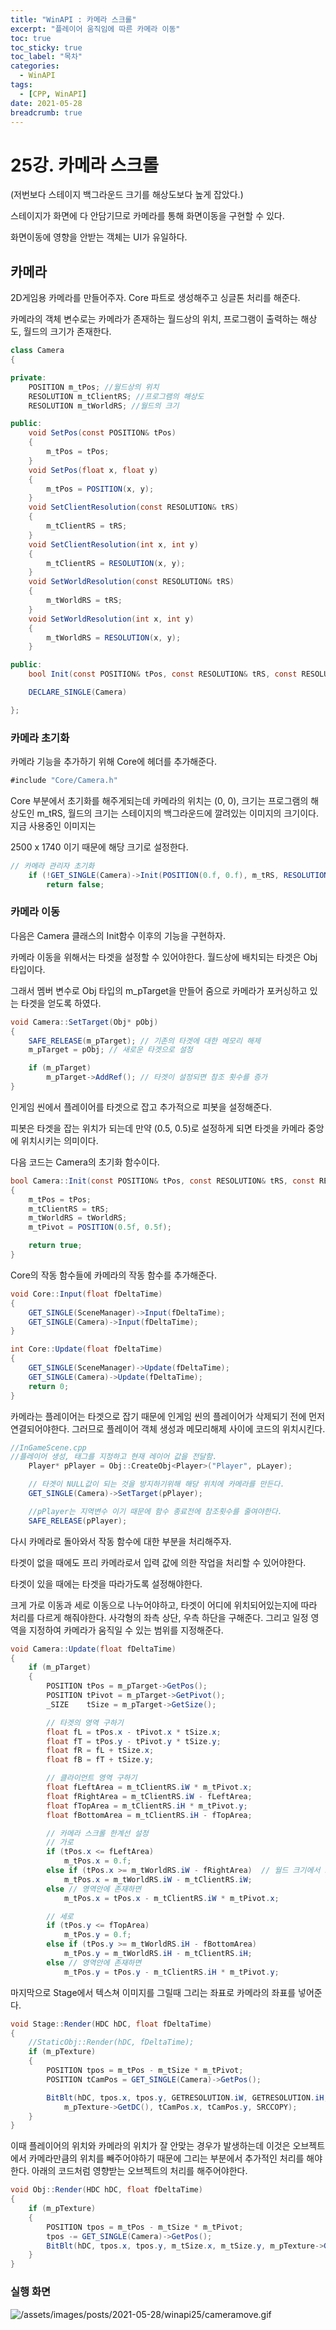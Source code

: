 ```yaml
---
title: "WinAPI : 카메라 스크롤"
excerpt: "플레이어 움직임에 따른 카메라 이동"
toc: true
toc_sticky: true
toc_label: "목차"
categories:
  - WinAPI
tags:
  - [CPP, WinAPI]
date: 2021-05-28
breadcrumb: true
---
```


# 25강. 카메라 스크롤

(저번보다 스테이지 백그라운드 크기를 해상도보다 높게 잡았다.)

스테이지가 화면에 다 안담기므로 카메라를 통해 화면이동을 구현할 수 있다.

화면이동에 영향을 안받는 객체는 UI가 유일하다.

## 카메라

2D게임용 카메라를 만들어주자. Core 파트로 생성해주고 싱글톤 처리를 해준다.

카메라의 객체 변수로는 카메라가 존재하는 월드상의 위치, 프로그램이 출력하는 해상도, 월드의 크기가 존재한다.

```csharp
class Camera
{

private:
	POSITION m_tPos; //월드상의 위치
	RESOLUTION m_tClientRS; //프로그램의 해상도
	RESOLUTION m_tWorldRS; //월드의 크기

public:
	void SetPos(const POSITION& tPos)
	{
		m_tPos = tPos;
	}
	void SetPos(float x, float y)
	{
		m_tPos = POSITION(x, y);
	}
	void SetClientResolution(const RESOLUTION& tRS)
	{
		m_tClientRS = tRS;
	}
	void SetClientResolution(int x, int y)
	{
		m_tClientRS = RESOLUTION(x, y);
	}
	void SetWorldResolution(const RESOLUTION& tRS)
	{
		m_tWorldRS = tRS;
	}
	void SetWorldResolution(int x, int y)
	{
		m_tWorldRS = RESOLUTION(x, y);
	}

public:
	bool Init(const POSITION& tPos, const RESOLUTION& tRS, const RESOLUTION& tWorldRS);

	DECLARE_SINGLE(Camera)

};
```

### 카메라 초기화

 카메라 기능을 추가하기 위해 Core에 헤더를 추가해준다.

```csharp
#include "Core/Camera.h"
```

Core 부분에서 초기화를 해주게되는데 카메라의 위치는 (0, 0), 크기는 프로그램의 해상도인 m_tRS, 월드의 크기는 스테이지의 백그라운드에 깔려있는 이미지의 크기이다. 지금 사용중인 이미지는 

2500 x 1740 이기 때문에 해당 크기로 설정한다.

```csharp
// 카메라 관리자 초기화
    if (!GET_SINGLE(Camera)->Init(POSITION(0.f, 0.f), m_tRS, RESOLUTION(2500, 1740)))
        return false;
```

### 카메라 이동

다음은 Camera 클래스의 Init함수 이후의 기능을 구현하자.

카메라 이동을 위해서는 타겟을 설정할 수 있어야한다. 월드상에 배치되는 타겟은 Obj 타입이다.

그래서 멤버 변수로 Obj 타입의 m_pTarget을 만들어 줌으로 카메라가 포커싱하고 있는 타겟을 얻도록 하였다.

```csharp
void Camera::SetTarget(Obj* pObj)
{
    SAFE_RELEASE(m_pTarget); // 기존의 타겟에 대한 메모리 해제
    m_pTarget = pObj; // 새로운 타겟으로 설정

    if (m_pTarget)
        m_pTarget->AddRef(); // 타겟이 설정되면 참조 횟수를 증가
}
```

인게임 씬에서 플레이어를 타겟으로 잡고 추가적으로  피봇을 설정해준다. 

피봇은 타겟을 잡는 위치가 되는데 만약 (0.5, 0.5)로 설정하게 되면 타겟을 카메라 중앙에 위치시키는 의미이다.

다음 코드는 Camera의 초기화 함수이다.

```csharp
bool Camera::Init(const POSITION& tPos, const RESOLUTION& tRS, const RESOLUTION& tWorldRS)
{
    m_tPos = tPos;
    m_tClientRS = tRS;
    m_tWorldRS = tWorldRS;
    m_tPivot = POSITION(0.5f, 0.5f);

    return true;
}
```

Core의 작동 함수들에 카메라의 작동 함수를 추가해준다.

```csharp
void Core::Input(float fDeltaTime)
{
    GET_SINGLE(SceneManager)->Input(fDeltaTime);
    GET_SINGLE(Camera)->Input(fDeltaTime);
}

int Core::Update(float fDeltaTime)
{
    GET_SINGLE(SceneManager)->Update(fDeltaTime);
    GET_SINGLE(Camera)->Update(fDeltaTime);
    return 0;
}
```

카메라는 플레이어는 타겟으로 잡기 때문에 인게임 씬의 플레이어가 삭제되기 전에 먼저 연결되어야한다. 그러므로 플레이어 객체 생성과 메모리해제 사이에 코드의 위치시킨다.

```csharp
//InGameScene.cpp
//플레이어 생성, 태그를 지정하고 현재 레이어 값을 전달함.
	Player* pPlayer = Obj::CreateObj<Player>("Player", pLayer);

	// 타겟이 NULL값이 되는 것을 방지하기위해 해당 위치에 카메라를 만든다.
	GET_SINGLE(Camera)->SetTarget(pPlayer);

	//pPlayer는 지역변수 이기 때문에 함수 종료전에 참조횟수를 줄여야한다.
	SAFE_RELEASE(pPlayer);
```

다시 카메라로 돌아와서 작동 함수에 대한 부분을 처리해주자.

타겟이 없을 때에도 프리 카메라로서 입력 값에 의한 작업을 처리할 수 있어야한다.  

타겟이 있을 때에는 타겟을 따라가도록 설정해야한다. 

크게 가로 이동과 세로 이동으로 나누어야하고, 타겟이 어디에 위치되어있는지에 따라 처리를 다르게 해줘야한다. 사각형의 좌측 상단, 우측 하단을 구해준다. 그리고 일정 영역을 지정하여 카메라가 움직일 수 있는 범위를 지정해준다.

```csharp
void Camera::Update(float fDeltaTime)
{
    if (m_pTarget)
    {
        POSITION tPos = m_pTarget->GetPos();
        POSITION tPivot = m_pTarget->GetPivot();
        _SIZE    tSize = m_pTarget->GetSize();

        // 타겟의 영역 구하기
        float fL = tPos.x - tPivot.x * tSize.x;
        float fT = tPos.y - tPivot.y * tSize.y;
        float fR = fL + tSize.x;
        float fB = fT + tSize.y;

        // 클라이언트 영역 구하기
        float fLeftArea = m_tClientRS.iW * m_tPivot.x;
        float fRightArea = m_tClientRS.iW - fLeftArea;
        float fTopArea = m_tClientRS.iH * m_tPivot.y;
        float fBottomArea = m_tClientRS.iH - fTopArea;

        // 카메라 스크롤 한계선 설정
        // 가로
        if (tPos.x <= fLeftArea)
            m_tPos.x = 0.f;
        else if (tPos.x >= m_tWorldRS.iW - fRightArea)  // 월드 크기에서 오른쪽 영역을 구한다.
            m_tPos.x = m_tWorldRS.iW - m_tClientRS.iW;
        else // 영역안에 존재하면
            m_tPos.x = tPos.x - m_tClientRS.iW * m_tPivot.x;

        // 세로
        if (tPos.y <= fTopArea)
            m_tPos.y = 0.f;
        else if (tPos.y >= m_tWorldRS.iH - fBottomArea)
            m_tPos.y = m_tWorldRS.iH - m_tClientRS.iH;
        else // 영역안에 존재하면
            m_tPos.y = tPos.y - m_tClientRS.iH * m_tPivot.y;
```

마지막으로 Stage에서 텍스쳐 이미지를 그릴때 그리는 좌표로 카메라의 좌표를 넣어준다.

```csharp
void Stage::Render(HDC hDC, float fDeltaTime)
{
	//StaticObj::Render(hDC, fDeltaTime);
	if (m_pTexture)
	{
		POSITION tpos = m_tPos - m_tSize * m_tPivot;
		POSITION tCamPos = GET_SINGLE(Camera)->GetPos();

		BitBlt(hDC, tpos.x, tpos.y, GETRESOLUTION.iW, GETRESOLUTION.iH,
			m_pTexture->GetDC(), tCamPos.x, tCamPos.y, SRCCOPY);
	}
}
```

이때 플레이어의 위치와 카메라의 위치가 잘 안맞는 경우가 발생하는데 이것은 오브젝트에서 카메라만큼의 위치를 빼주어야하기 때문에 그리는 부분에서 추가적인 처리를 해야한다. 아래의 코드처럼 영향받는 오브젝트의 처리를 해주어야한다.

```csharp
void Obj::Render(HDC hDC, float fDeltaTime)
{
	if (m_pTexture)
	{
		POSITION tpos = m_tPos - m_tSize * m_tPivot;
		tpos -= GET_SINGLE(Camera)->GetPos();
		BitBlt(hDC, tpos.x, tpos.y, m_tSize.x, m_tSize.y, m_pTexture->GetDC(), 0, 0, SRCCOPY);
	}
}
```

### 실행 화면

![/assets/images/posts/2021-05-28/winapi25/cameramove.gif](/assets/images/posts/2021-05-28/winapi25/cameramove.gif)